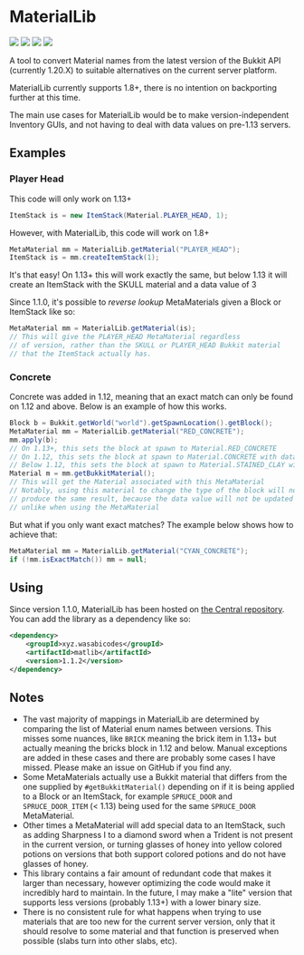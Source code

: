 # MaterialLib
<img src="https://img.shields.io/github/v/release/WasabiThumb/MaterialLib?include_prereleases&style=flat-square"> <img src="https://img.shields.io/github/downloads/WasabiThumb/MaterialLib/total?style=flat-square"> <img src="https://img.shields.io/github/license/WasabiThumb/MaterialLib?style=flat-square"> <img src="https://img.shields.io/github/last-commit/WasabiThumb/MaterialLib?style=flat-square">

A tool to convert Material names from the latest version of the Bukkit API (currently 1.20.X) to suitable alternatives on the current server platform.

MaterialLib currently supports 1.8+, there is no intention on backporting further at this time.

The main use cases for MaterialLib would be to make version-independent Inventory GUIs, and not having to deal with data values on pre-1.13 servers.

## Examples
### Player Head
This code will only work on 1.13+
```java
ItemStack is = new ItemStack(Material.PLAYER_HEAD, 1);
```
However, with MaterialLib, this code will work on 1.8+
```java
MetaMaterial mm = MaterialLib.getMaterial("PLAYER_HEAD");
ItemStack is = mm.createItemStack(1);
```
It's that easy! On 1.13+ this will work exactly the same, but below 1.13 it will create an ItemStack with the SKULL material and a data value of 3

Since 1.1.0, it's possible to *reverse lookup* MetaMaterials given a Block or ItemStack like so:
```java
MetaMaterial mm = MaterialLib.getMaterial(is);
// This will give the PLAYER_HEAD MetaMaterial regardless
// of version, rather than the SKULL or PLAYER_HEAD Bukkit material
// that the ItemStack actually has.
```        

### Concrete
Concrete was added in 1.12, meaning that an exact match can only be found on 1.12 and above. Below is an example of how this works.
```java
Block b = Bukkit.getWorld("world").getSpawnLocation().getBlock();
MetaMaterial mm = MaterialLib.getMaterial("RED_CONCRETE");
mm.apply(b);
// On 1.13+, this sets the block at spawn to Material.RED_CONCRETE
// On 1.12, this sets the block at spawn to Material.CONCRETE with data value 14 (making it red)
// Below 1.12, this sets the block at spawn to Material.STAINED_CLAY with data value 14 (red terracotta)
Material m = mm.getBukkitMaterial();
// This will get the Material associated with this MetaMaterial
// Notably, using this material to change the type of the block will not always
// produce the same result, because the data value will not be updated
// unlike when using the MetaMaterial
```
But what if you only want exact matches? The example below shows how to achieve that:
```java
MetaMaterial mm = MaterialLib.getMaterial("CYAN_CONCRETE");
if (!mm.isExactMatch()) mm = null;
```

## Using
Since version 1.1.0, MaterialLib has been hosted on [the Central repository](https://repo1.maven.org/maven2/xyz/wasabicodes/matlib/).
You can add the library as a dependency like so:
```xml
<dependency>
    <groupId>xyz.wasabicodes</groupId>
    <artifactId>matlib</artifactId>
    <version>1.1.2</version>
</dependency>
```

## Notes
- The vast majority of mappings in MaterialLib are determined by comparing the list of Material enum names between versions. This misses some nuances, like `BRICK` meaning the brick item in 1.13+ but actually meaning the bricks block in 1.12 and below. Manual exceptions are added in these cases and there are probably some cases I have missed. Please make an issue on GitHub if you find any.
- Some MetaMaterials actually use a Bukkit material that differs from the one supplied by `#getBukkitMaterial()` depending on if it is being applied to a Block or an ItemStack, for example `SPRUCE_DOOR` and `SPRUCE_DOOR_ITEM` (< 1.13) being used for the same `SPRUCE_DOOR` MetaMaterial.
- Other times a MetaMaterial will add special data to an ItemStack, such as adding Sharpness I to a diamond sword when a Trident is not present in the current version, or turning glasses of honey into yellow colored potions on versions that both support colored potions and do not have glasses of honey.
- This library contains a fair amount of redundant code that makes it larger than necessary, however optimizing the code would make it incredibly hard to maintain. In the future, I may make a "lite" version that supports less versions (probably 1.13+) with a lower binary size.
- There is no consistent rule for what happens when trying to use materials that are too new for the current server version, only that it should resolve to some material and that function is preserved when possible (slabs turn into other slabs, etc).
